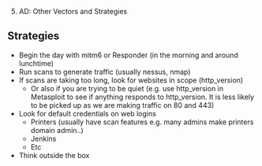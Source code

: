 5. AD: Other Vectors and Strategies 

## Strategies
- Begin the day with mitm6 or Responder (in the morning and around lunchtime)
- Run scans to generate traffic (usually nessus, nmap)
- If scans are taking too long, look for websites in scope (http_version)
	- Or also if you are trying to be quiet (e.g. use http_version in Metasploit to see if anything responds to http_version. It is less likely to be picked up as we are making traffic on 80 and 443)
- Look for default credentials on web logins
	- Printers (usually have scan features e.g. many admins make printers domain admin..)
	- Jenkins
	- Etc
- Think outside the box 